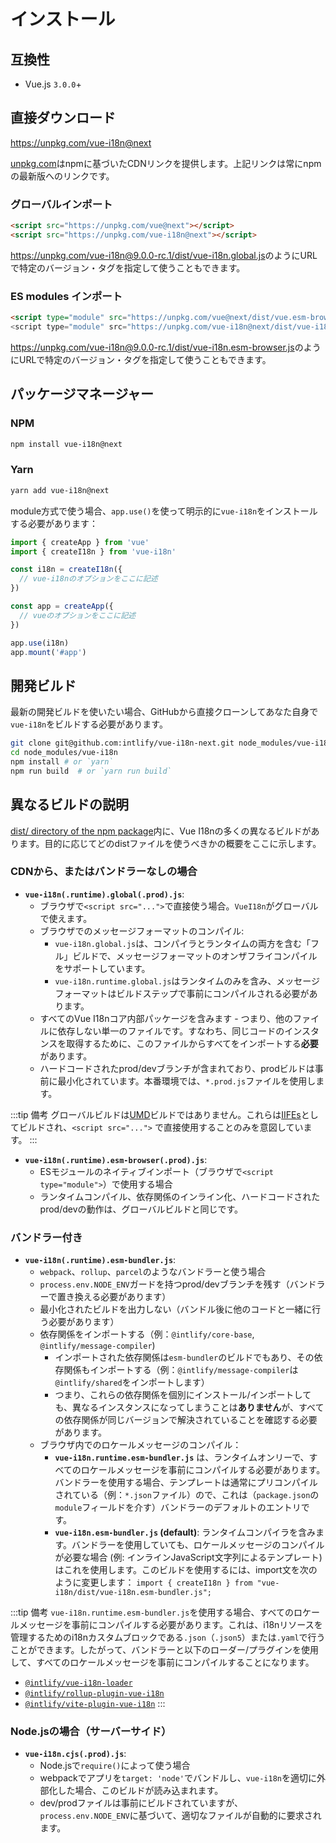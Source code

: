 # インストール


## 互換性

- Vue.js `3.0.0`+


## 直接ダウンロード

<https://unpkg.com/vue-i18n@next>

[unpkg.com](https://unpkg.com)はnpmに基づいたCDNリンクを提供します。上記リンクは常にnpmの最新版へのリンクです。

### グローバルインポート

```html
<script src="https://unpkg.com/vue@next"></script>
<script src="https://unpkg.com/vue-i18n@next"></script>
```

<https://unpkg.com/vue-i18n@9.0.0-rc.1/dist/vue-i18n.global.js>のようにURLで特定のバージョン・タグを指定して使うこともできます。

### ES modules インポート

```html
<script type="module" src="https://unpkg.com/vue@next/dist/vue.esm-browser.js">
<script type="module" src="https://unpkg.com/vue-i18n@next/dist/vue-i18n.esm-browser.js">
```

<https://unpkg.com/vue-i18n@9.0.0-rc.1/dist/vue-i18n.esm-browser.js>のようにURLで特定のバージョン・タグを指定して使うこともできます。


## パッケージマネージャー

### NPM

```sh
npm install vue-i18n@next
```

### Yarn

```sh
yarn add vue-i18n@next
```

module方式で使う場合、`app.use()`を使って明示的に`vue-i18n`をインストールする必要があります：

```js
import { createApp } from 'vue'
import { createI18n } from 'vue-i18n'

const i18n = createI18n({
  // vue-i18nのオプションをここに記述
})

const app = createApp({
  // vueのオプションをここに記述
})

app.use(i18n)
app.mount('#app')
```


## 開発ビルド

最新の開発ビルドを使いたい場合、GitHubから直接クローンしてあなた自身で`vue-i18n`をビルドする必要があります。

```sh
git clone git@github.com:intlify/vue-i18n-next.git node_modules/vue-i18n
cd node_modules/vue-i18n
npm install # or `yarn`
npm run build  # or `yarn run build`
```


## 異なるビルドの説明
[dist/ directory of the npm package](https://cdn.jsdelivr.net/npm/vue-i18n@9.0.0-rc.1/dist/)内に、Vue I18nの多くの異なるビルドがあります。目的に応じてどのdistファイルを使うべきかの概要をここに示します。

### CDNから、またはバンドラーなしの場合

- **`vue-i18n(.runtime).global(.prod).js`**:
  - ブラウザで`<script src="...">`で直接使う場合。`VueI18n`がグローバルで使えます。
  - ブラウザでのメッセージフォーマットのコンパイル:
    - `vue-i18n.global.js`は、コンパイラとランタイムの両方を含む「フル」ビルドで、メッセージフォーマットのオンザフライコンパイルをサポートしています。
    - `vue-i18n.runtime.global.js`はランタイムのみを含み、メッセージフォーマットはビルドステップで事前にコンパイルされる必要があります。
  - すべてのVue I18nコア内部パッケージを含みます - つまり、他のファイルに依存しない単一のファイルです。すなわち、同じコードのインスタンスを取得するために、このファイルからすべてをインポートする**必要**があります。
  - ハードコードされたprod/devブランチが含まれており、prodビルドは事前に最小化されています。本番環境では、`*.prod.js`ファイルを使用します。

:::tip 備考
グローバルビルドは[UMD](https://github.com/umdjs/umd)ビルドではありません。これらは[IIFEs](https://developer.mozilla.org/en-US/docs/Glossary/IIFE)としてビルドされ、`<script src="...">` で直接使用することのみを意図しています。
:::

- **`vue-i18n(.runtime).esm-browser(.prod).js`**:
  - ESモジュールのネイティブインポート（ブラウザで`<script type="module">`）で使用する場合
  - ランタイムコンパイル、依存関係のインライン化、ハードコードされたprod/devの動作は、グローバルビルドと同じです。

### バンドラー付き

- **`vue-i18n(.runtime).esm-bundler.js`**:
  - `webpack`、`rollup`、`parcel`のようなバンドラーと使う場合
  - `process.env.NODE_ENV`ガードを持つprod/devブランチを残す（バンドラーで置き換える必要があります）
  - 最小化されたビルドを出力しない（バンドル後に他のコードと一緒に行う必要があります）
  - 依存関係をインポートする（例：`@intlify/core-base`, `@intlify/message-compiler`)
    - インポートされた依存関係は`esm-bundler`のビルドでもあり、その依存関係もインポートする（例：`@intlify/message-compiler`は`@intlify/shared`をインポートします）
    - つまり、これらの依存関係を個別にインストール/インポートしても、異なるインスタンスになってしまうことは**ありません**が、すべての依存関係が同じバージョンで解決されていることを確認する必要があります。
  - ブラウザ内でのロケールメッセージのコンパイル：
    - **`vue-i18n.runtime.esm-bundler.js`** は、ランタイムオンリーで、すべてのロケールメッセージを事前にコンパイルする必要があります。バンドラーを使用する場合、テンプレートは通常にプリコンパイルされている（例：`*.json`ファイル）ので、これは（`package.json`の`module`フィールドを介す）バンドラーのデフォルトのエントリです。
    - **`vue-i18n.esm-bundler.js` (default)**: ランタイムコンパイラを含みます。バンドラーを使用していても、ロケールメッセージのコンパイルが必要な場合 (例: インラインJavaScript文字列によるテンプレート)はこれを使用します。このビルドを使用するには、import文を次のように変更します： `import { createI18n } from "vue-i18n/dist/vue-i18n.esm-bundler.js";`

:::tip 備考
`vue-i18n.runtime.esm-bundler.js`を使用する場合、すべてのロケールメッセージを事前にコンパイルする必要があります。これは、i18nリソースを管理するためのi18nカスタムブロックである`.json`（`.json5`）または`.yaml`で行うことができます。したがって、バンドラーと以下のローダー/プラグインを使用して、すべてのロケールメッセージを事前にコンパイルすることになります。

- [`@intlify/vue-i18n-loader`](https://github.com/intlify/vue-i18n-loader)
- [`@intlify/rollup-plugin-vue-i18n`](https://github.com/intlify/rollup-plugin-vue-i18n)
- [`@intlify/vite-plugin-vue-i18n`](https://github.com/intlify/vite-plugin-vue-i18n)
:::

### Node.jsの場合（サーバーサイド）

- **`vue-i18n.cjs(.prod).js`**:
  - Node.jsで`require()`によって使う場合
  - webpackでアプリを`target: 'node'`でバンドルし、`vue-i18n`を適切に外部化した場合、このビルドが読み込まれます。
  - dev/prodファイルは事前にビルドされていますが、`process.env.NODE_ENV`に基づいて、適切なファイルが自動的に要求されます。
